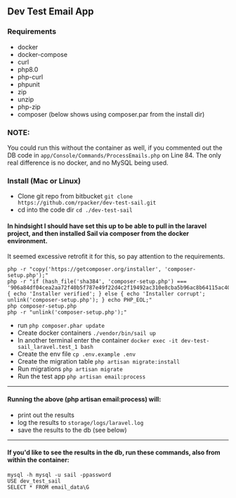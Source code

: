 
## Dev Test Email App

### Requirements
- docker
- docker-compose
- curl
- php8.0
- php-curl
- phpunit
- zip
- unzip
- php-zip
- composer (below shows using composer.par from the install dir)

### NOTE:
You could run this without the container as well, if you commented out the DB code in `app/Console/Commands/ProcessEmails.php` on Line 84. The only real difference is no docker, and no MySQL being used. 

### Install (Mac or Linux)

- Clone git repo from bitbucket `git clone https://github.com/rpacker/dev-test-sail.git` 
- cd into the code dir `cd ./dev-test-sail`
#### In hindsight I should have set this up to be able to pull in the laravel project, and then installed Sail via composer from the docker environment. 
It seemed excessive retrofit it for this, so pay attention to the requirements.
```
php -r "copy('https://getcomposer.org/installer', 'composer-setup.php');"
php -r "if (hash_file('sha384', 'composer-setup.php') === '906a84df04cea2aa72f40b5f787e49f22d4c2f19492ac310e8cba5b96ac8b64115ac402c8cd292b8a03482574915d1a8') { echo 'Installer verified'; } else { echo 'Installer corrupt'; unlink('composer-setup.php'); } echo PHP_EOL;"
php composer-setup.php
php -r "unlink('composer-setup.php');"
```
- run `php composer.phar update`
- Create docker containers `./vendor/bin/sail up`
- In another terminal enter the container `docker exec -it dev-test-sail_laravel.test_1 bash`
- Create the env file `cp .env.example .env`
- Create the migration table  `php artisan migrate:install`
- Run migrations `php artisan migrate`
- Run the test app `php artisan email:process`

---

#### Running the above (php artisan email:process) will:

- print out the results
- log the results to `storage/logs/laravel.log`
- save the results to the db (see below)

---

#### If you'd like to see the results in the db, run these commands, also from within the container: 

```
mysql -h mysql -u sail -ppassword
USE dev_test_sail
SELECT * FROM email_data\G
```


